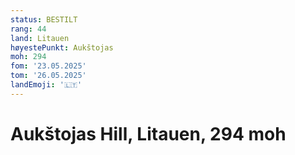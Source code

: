 ```yaml
---
status: BESTILT
rang: 44
land: Litauen
høyestePunkt: Aukštojas
moh: 294
fom: '23.05.2025'
tom: '26.05.2025'
landEmoji: '🇱🇹'
---
```


# Aukštojas Hill, Litauen, 294 moh